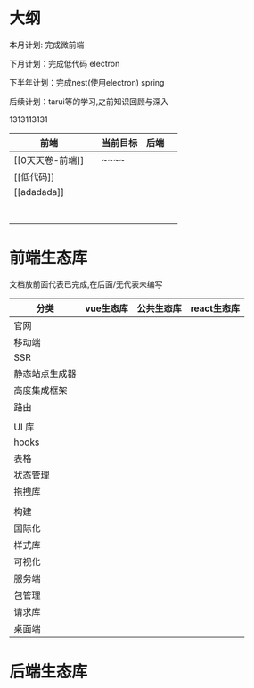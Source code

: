 # 大纲

本月计划: 完成微前端

下月计划：完成低代码 electron

下半年计划：完成nest(使用electron) spring

后续计划：tarui等的学习,之前知识回顾与深入


1313113131

| 前端          |     | 当前目标 | 后端  |     |
| ----------- | --- | ---- | --- | --- |
| [[0天天卷-前端]] |     | ~~~~ |     |     |
| [[低代码]]     |     |      |     |     |
| [[adadada]] |     |      |     |     |
|             |     |      |     |     |
|             |     |      |     |     |
|             |     |      |     |     |
|             |     |      |     |     |
|             |     |      |     |     |
|             |     |      |     |     |
|             |     |      |     |     |


# 前端生态库

文档放前面代表已完成,在后面/无代表未编写

| 分类      | vue生态库 | 公共生态库 | react生态库 |
| ------- | ------ | ----- | -------- |
| 官网      |        |       |          |
| 移动端     |        |       |          |
| SSR     |        |       |          |
| 静态站点生成器 |        |       |          |
| 高度集成框架  |        |       |          |
| 路由      |        |       |          |
|         |        |       |          |
| UI 库    |        |       |          |
| hooks   |        |       |          |
| 表格      |        |       |          |
| 状态管理    |        |       |          |
| 拖拽库     |        |       |          |
|         |        |       |          |
| 构建      |        |       |          |
| 国际化     |        |       |          |
| 样式库     |        |       |          |
| 可视化     |        |       |          |
| 服务端     |        |       |          |
| 包管理     |        |       |          |
| 请求库     |        |       |          |
| 桌面端     |        |       |          |


# 后端生态库
